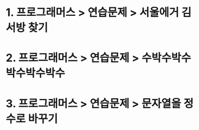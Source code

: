 # 1. 프로그래머스 > 연습문제 > 서울에거 김서방 찾기

# 2. 프로그래머스 > 연습문제 > 수박수박수박수박수박수

# 3. 프로그래머스 > 연습문제 > 문자열을 정수로 바꾸기
